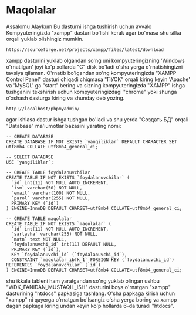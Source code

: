 # Maqolalar
Assalomu Alaykum Bu dasturni ishga tushirish uchun avvalo Kompyuteringizda "xampp" dasturi bo'lishi kerak agar bo'masa shu silka orqali yuklab olishingiz mumkin.

    https://sourceforge.net/projects/xampp/files/latest/download

xampp dasturini yuklab olgandan so'ng uni kompyuteringizning 'Windows o'rnatilgan' joyi ko'p xollarda "C" disk bo'ladi o'sha yerga o'rnatishingizni tavsiya qilaman. O'rnatib bo'lgandan so'ng kompyuteringizda "XAMPP Control Panel" dasturi chiqadi chiqmasa "ПУСК" orqali kiring keyin 'Apache' va 'MySQL' ga "start" bering va sizning kompyuteringizda "XAMPP" ishga tushganini tekshirish uchun kompyuteringizdagi "chrome" yoki shunga o'xshash dasturga kiring va shunday deb yozing.

    http://localhost/phpmyadmin/
    
agar ishlasa dastur ishga tushgan bo'ladi va shu yerda "Создать БД" orqali "Database" ma'lumotlar bazasini yarating nomi:

    -- CREATE DATABASE
    CREATE DATABASE IF NOT EXISTS `yangiliklar` DEFAULT CHARACTER SET utf8mb4 COLLATE utf8mb4_general_ci;

    -- SELECT DATABASE
    USE `yangiliklar`;
    
    -- CREATE TABLE foydalanuvchilar
    CREATE TABLE IF NOT EXISTS `foydalanuvchilar` (
      `id` int(11) NOT NULL AUTO_INCREMENT,
      `ism` varchar(50) NOT NULL,
      `email` varchar(100) NOT NULL,
      `parol` varchar(255) NOT NULL,
      PRIMARY KEY (`id`)
    ) ENGINE=InnoDB DEFAULT CHARSET=utf8mb4 COLLATE=utf8mb4_general_ci;
    
    -- CREATE TABLE maqolalar
    CREATE TABLE IF NOT EXISTS `maqolalar` (
      `id` int(11) NOT NULL AUTO_INCREMENT,
      `sarlavha` varchar(255) NOT NULL,
      `matn` text NOT NULL,
      `foydalanuvchi_id` int(11) DEFAULT NULL,
      PRIMARY KEY (`id`),
      KEY `foydalanuvchi_id` (`foydalanuvchi_id`),
      CONSTRAINT `maqolalar_ibfk_1` FOREIGN KEY (`foydalanuvchi_id`) REFERENCES `foydalanuvchilar` (`id`)
    ) ENGINE=InnoDB DEFAULT CHARSET=utf8mb4 COLLATE=utf8mb4_general_ci;


shu ikkala tableni ham yaratgandan so'ng yuklab olingan ushbu "WDK_FANIDAN_MUSTAQIL_ISH" dasturini boya o'rnatgan "xampp" dasturining "htdocs" papkasiga tashlang. O'sha papkaga kirish uchun "xampp" ni qayerga o'rnatgan bo'lsangiz o'sha yerga boring va xampp dagan papkaga kiring undan keyin ko'p hollarda 6-da turadi "htdocs".
